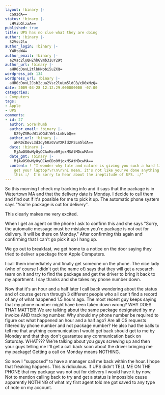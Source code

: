 ```yaml
---
layout: !binary |-
  cG9zdA==
status: !binary |-
  cHVibGlzaA==
published: true
title: UPS has no clue what they are doing
author: !binary |-
  S2Vsc2lu
author_login: !binary |-
  YWRtaW4=
author_email: !binary |-
  a2Vsc2luQHZhbGVmb3IuY29t
author_url: !binary |-
  aHR0cDovL2tlbHNpbi5uZXQ=
wordpress_id: 134
wordpress_url: !binary |-
  aHR0cDovL2Jsb2cua2Vsc2luLm5ldC8/cD0xMzQ=
date: 2009-03-28 12:12:29.000000000 -07:00
categories:
- Computers
tags:
- Apple
- UPS
comments:
- id: 27
  author: SoreThumb
  author_email: !binary |-
    U29yZVRodW1iQGdtYWlsLmNvbQ==
  author_url: !binary |-
    aHR0cDovL3d3dy50aGVuYXRld2F5Lm5ldA==
  date: !binary |-
    MjAwOS0wMy0yOCAxMzo0MjoxMSAtMDcwMA==
  date_gmt: !binary |-
    MjAwOS0wMy0yOCAxODo0MjoxMSAtMDcwMA==
  content: ! "I wonder why fate and nature is giving you such a hard time just to
    get your laptop?\r\n\r\nI mean, it's not like you've done anything to deserve
    this :/  I'm sorry to hear about the ineptitude of UPS. :/"
---
```

So this morning I check my tracking info and it says that the package is in Watertown MA and that the delivery date is Monday. I decide to call them and find out if it's possible for me to pick it up. The automatic phone system says "You're package is out for delivery".

This clearly makes me very excited.

When I get an agent on the phone I ask to confirm this and she says "Sorry, the automatic message must be mistaken you're package is not out for delivery. It will be there on Monday." After confirming this again and confirming that I can't go pick it up I hang up.

We go out to breakfast, we get home to a notice on the door saying they tried to deliver a package from Apple Computers.

I call them immediately and finally get someone on the phone. The nice lady (who of course I didn't get the name of) says that they will get a research team on it and try to find the package and get the driver to bring it back to my apartment. I say thanks and she takes my phone number down.

Now that it's an hour and a half later I call back wondering about the status and of course get run through 3 different people who all can't find a record of any of what happened 1.5 hours ago. The most recent guy keeps saying that my phone number might have been taken down wrong? WHY DOES THAT MATTER! We are talking about the same package designated by my invoice AND tracking number. Why should my phone number be required to figure out what happened an hour and a half ago? Are all CS requests filtered by phone number and not package number? He also had the balls to tell me that anything communication I would get back should get to me by Monday and that they don't guarantee any communication back on Saturday. WHAT??? We're talking about you guys screwing up and then your guys telling me I'll get a call back soon about the driver bringing me my package! Getting a call on Monday means NOTHING.

So now I "supposed" to have a manager call me back within the hour. I hope that freaking happens. This is ridiculous. If UPS didn't TELL ME ON THE PHONE that my package was not out for delivery I would have it by now. Not to mention calling back to try and get a status is impossible cause apparently NOTHING of what my first agent told me got saved to any type of note on my account.

